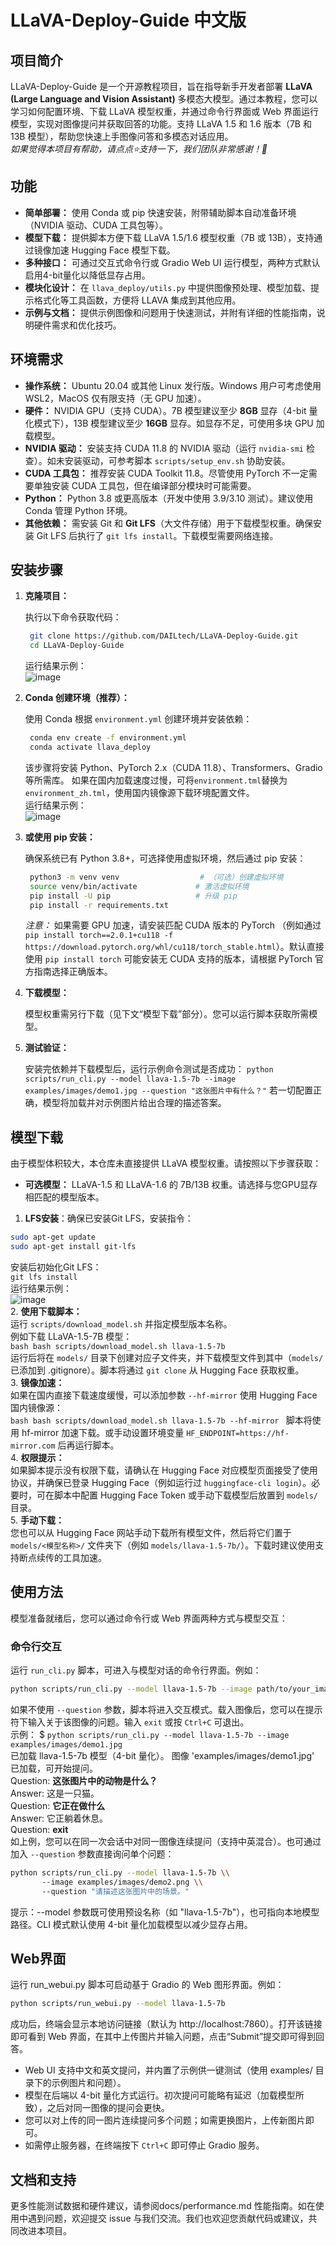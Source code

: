 # LLaVA-Deploy-Guide 中文版

## 项目简介
LLaVA-Deploy-Guide 是一个开源教程项目，旨在指导新手开发者部署 **LLaVA (Large Language and Vision Assistant)** 多模态大模型。通过本教程，您可以学习如何配置环境、下载 LLaVA 模型权重，并通过命令行界面或 Web 界面运行模型，实现对图像提问并获取回答的功能。支持 LLaVA 1.5 和 1.6 版本（7B 和 13B 模型），帮助您快速上手图像问答和多模态对话应用。  
_如果觉得本项目有帮助，请点点⭐️支持一下，我们团队非常感谢！🤗_

## 功能
- **简单部署：** 使用 Conda 或 pip 快速安装，附带辅助脚本自动准备环境（NVIDIA 驱动、CUDA 工具包等）。
- **模型下载：** 提供脚本方便下载 LLaVA 1.5/1.6 模型权重（7B 或 13B），支持通过镜像加速 Hugging Face 模型下载。
- **多种接口：** 可通过交互式命令行或 Gradio Web UI 运行模型，两种方式默认启用4-bit量化以降低显存占用。
- **模块化设计：** 在 `llava_deploy/utils.py` 中提供图像预处理、模型加载、提示格式化等工具函数，方便将 LLAVA 集成到其他应用。
- **示例与文档：** 提供示例图像和问题用于快速测试，并附有详细的性能指南，说明硬件需求和优化技巧。

## 环境需求
- **操作系统：** Ubuntu 20.04 或其他 Linux 发行版。Windows 用户可考虑使用 WSL2，MacOS 仅有限支持（无 GPU 加速）。
- **硬件：** NVIDIA GPU（支持 CUDA）。7B 模型建议至少 **8GB** 显存（4-bit 量化模式下），13B 模型建议至少 **16GB** 显存。如显存不足，可使用多块 GPU 加载模型。
- **NVIDIA 驱动：** 安装支持 CUDA 11.8 的 NVIDIA 驱动（运行 `nvidia-smi` 检查）。如未安装驱动，可参考脚本 `scripts/setup_env.sh` 协助安装。
- **CUDA 工具包：** 推荐安装 CUDA Toolkit 11.8。尽管使用 PyTorch 不一定需要单独安装 CUDA 工具包，但在编译部分模块时可能需要。
- **Python：** Python 3.8 或更高版本（开发中使用 3.9/3.10 测试）。建议使用 Conda 管理 Python 环境。
- **其他依赖：** 需安装 Git 和 **Git LFS**（大文件存储）用于下载模型权重。确保安装 Git LFS 后执行了 `git lfs install`。下载模型需要网络连接。

## 安装步骤
1. **克隆项目：**

   执行以下命令获取代码：
   ```bash
    git clone https://github.com/DAILtech/LLaVA-Deploy-Guide.git  
    cd LLaVA-Deploy-Guide
   ```
   运行结果示例：  
   ![image](https://github.com/user-attachments/assets/564839e1-9708-473c-bd99-f424e4cf4273)

2. **Conda 创建环境（推荐）：**
  
   使用 Conda 根据 `environment.yml` 创建环境并安装依赖：
   ```bash
    conda env create -f environment.yml  
    conda activate llava_deploy
   ```
   该步骤将安装 Python、PyTorch 2.x（CUDA 11.8）、Transformers、Gradio 等所需库。
   如果在国内加载速度过慢，可将`environment.tml`替换为`environment_zh.tml`，使用国内镜像源下载环境配置文件。  
   运行结果示例：  
   ![image](https://github.com/user-attachments/assets/258a57ae-9439-4121-888b-d6009440155a)

3. **或使用 pip 安装：**

   确保系统已有 Python 3.8+，可选择使用虚拟环境，然后通过 pip 安装：
   ```bash
    python3 -m venv venv                  # （可选）创建虚拟环境  
    source venv/bin/activate             # 激活虚拟环境  
    pip install -U pip                   # 升级 pip  
    pip install -r requirements.txt
   ```
   *注意：* 如果需要 GPU 加速，请安装匹配 CUDA 版本的 PyTorch （例如通过 `pip install torch==2.0.1+cu118 -f https://download.pytorch.org/whl/cu118/torch_stable.html`）。默认直接使用 `pip install torch` 可能安装无 CUDA 支持的版本，请根据 PyTorch 官方指南选择正确版本。
   
4. **下载模型：**

   模型权重需另行下载（见下文“模型下载”部分）。您可以运行脚本获取所需模型。
5. **测试验证：**

    安装完依赖并下载模型后，运行示例命令测试是否成功：
    `python scripts/run_cli.py --model llava-1.5-7b --image examples/images/demo1.jpg --question "这张图片中有什么？"`
   若一切配置正确，模型将加载并对示例图片给出合理的描述答案。

## 模型下载
由于模型体积较大，本仓库未直接提供 LLaVA 模型权重。请按照以下步骤获取：
- **可选模型：**
   LLaVA-1.5 和 LLaVA-1.6 的 7B/13B 权重。请选择与您GPU显存相匹配的模型版本。  
1.  **LFS安装**：确保已安装Git LFS，安装指令：
```bash
sudo apt-get update
sudo apt-get install git-lfs
```  
安装后初始化Git LFS：  
`git lfs install`  
运行结果示例：  
![image](https://github.com/user-attachments/assets/33243f7c-adb4-4dde-b631-a640e1269ad2)  
2.  **使用下载脚本：**   
运行 `scripts/download_model.sh` 并指定模型版本名称。  
例如下载 LLaVA-1.5-7B 模型：  
    ```bash
    bash scripts/download_model.sh llava-1.5-7b
    ```  
  运行后将在 `models/` 目录下创建对应子文件夹，并下载模型文件到其中（`models/` 已添加到 .gitignore）。脚本将通过 `git clone` 从 Hugging Face 获取权重。  
3. **镜像加速：**  
如果在国内直接下载速度缓慢，可以添加参数 `--hf-mirror` 使用 Hugging Face 国内镜像源：  
    ```bash
    bash scripts/download_model.sh llava-1.5-7b --hf-mirror
    ```
  脚本将使用 hf-mirror 加速下载。或手动设置环境变量 `HF_ENDPOINT=https://hf-mirror.com` 后再运行脚本。  
4. **权限提示：**   
如果脚本提示没有权限下载，请确认在 Hugging Face 对应模型页面接受了使用协议，并确保已登录 Hugging Face（例如运行过 `huggingface-cli login`）。必要时，可在脚本中配置 Hugging Face Token 或手动下载模型后放置到 `models/`目录。  
5. **手动下载：**   
您也可以从 Hugging Face 网站手动下载所有模型文件，然后将它们置于 `models/<模型名称>/` 文件夹下（例如 `models/llava-1.5-7b/`）。下载时建议使用支持断点续传的工具加速。

## 使用方法  
模型准备就绪后，您可以通过命令行或 Web 界面两种方式与模型交互：

### 命令行交互
运行 `run_cli.py` 脚本，可进入与模型对话的命令行界面。例如：
```bash
python scripts/run_cli.py --model llava-1.5-7b --image path/to/your_image.jpg
```
如果不使用 `--question` 参数，脚本将进入交互模式。载入图像后，您可以在提示符下输入关于该图像的问题。输入 `exit` 或按 `Ctrl+C` 可退出。  
示例： $ `python scripts/run_cli.py --model llava-1.5-7b --image examples/images/demo1.jpg`  
已加载 llava-1.5-7b 模型（4-bit 量化）。 图像 'examples/images/demo1.jpg' 已加载，可开始提问。  
Question: **这张图片中的动物是什么？**  
Answer: 这是一只猫。  
Question: **它正在做什么**   
Answer: 它正躺着休息。  
Question: **exit**  
如上例，您可以在同一次会话中对同一图像连续提问（支持中英混合）。也可通过加入 `--question` 参数直接询问单个问题：
```bash
python scripts/run_cli.py --model llava-1.5-7b \\
       --image examples/images/demo2.png \\
       --question "请描述这张图片中的场景。"
```
提示：--model 参数既可使用预设名称（如 "llava-1.5-7b"），也可指向本地模型路径。CLI 模式默认使用 4-bit 量化加载模型以减少显存占用。
## Web界面
运行 run_webui.py 脚本可启动基于 Gradio 的 Web 图形界面。例如：
```bash
python scripts/run_webui.py --model llava-1.5-7b
```
成功后，终端会显示本地访问链接（默认为 http://localhost:7860）。打开该链接即可看到 Web 界面，在其中上传图片并输入问题，点击“Submit”提交即可得到回答。
- Web UI 支持中文和英文提问，并内置了示例供一键测试（使用 examples/ 目录下的示例图片和问题）。
- 模型在后端以 4-bit 量化方式运行。初次提问可能略有延迟（加载模型所致），之后对同一图像的提问会更快。
- 您可以对上传的同一图片连续提问多个问题；如需更换图片，上传新图片即可。
- 如需停止服务器，在终端按下 `Ctrl+C` 即可停止 Gradio 服务。

## 文档和支持
更多性能测试数据和硬件建议，请参阅docs/performance.md 性能指南。如在使用中遇到问题，欢迎提交 issue 与我们交流。我们也欢迎您贡献代码或建议，共同改进本项目。
